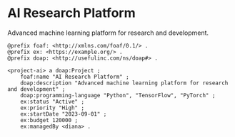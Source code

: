 # AI Research Platform

Advanced machine learning platform for research and development.

```turtle
@prefix foaf: <http://xmlns.com/foaf/0.1/> .
@prefix ex: <https://example.org/> .
@prefix doap: <http://usefulinc.com/ns/doap#> .

<project-ai> a doap:Project ;
    foaf:name "AI Research Platform" ;
    doap:description "Advanced machine learning platform for research and development" ;
    doap:programming-language "Python", "TensorFlow", "PyTorch" ;
    ex:status "Active" ;
    ex:priority "High" ;
    ex:startDate "2023-09-01" ;
    ex:budget 120000 ;
    ex:managedBy <diana> .
```